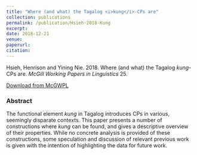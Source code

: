 ```yaml
---
title: "Where (and what) the Tagalog <i>kung</i>-CPs are"
collection: publications
permalink: /publication/Hsieh-2018-Kung
excerpt:
date: 2018-12-21
venue: 
paperurl:
citation: 
---
```


Hsieh, Henrison and Yining Nie. 2018. Where (and what) the Tagalog <i>kung</i>-CPs are. <i>McGill Working Papers in Linguistics</i> 25.

[Download from McGWPL](http://people.linguistics.mcgill.ca/~mcgwpl/McGWPL/2018v25n01/2018-25-1_Hsieh_Nie.pdf)

### Abstract

The functional element <i>kung</i> in Tagalog introduces CPs in various, seemingly disparate contexts. This paper presents a number of constructions where <i>kung</i> can be found, and gives a descriptive overview of their properties. While no concrete analysis is provided of these constructions, some speculation and discussion of relevant previous work is given with the intention of highlighting the data for future work.

